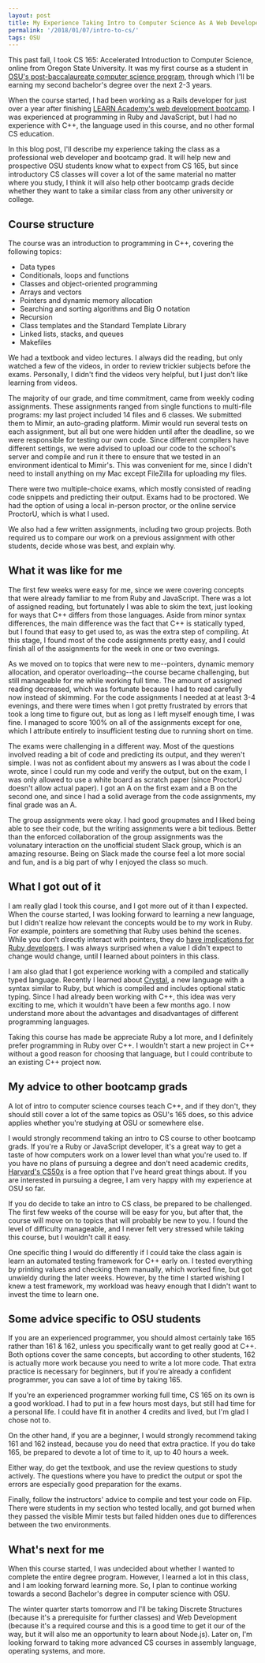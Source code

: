 ```yaml
---
layout: post
title: My Experience Taking Intro to Computer Science As A Web Developer and Bootcamp Grad
permalink: '/2018/01/07/intro-to-cs/'
tags: OSU
---
```

This past fall, I took CS 165: Accelerated Introduction to Computer Science, online from Oregon State University. It was my first course as a student in [OSU's post-baccalaureate computer science program](http://ecampus.oregonstate.edu/online-degrees/undergraduate/computer-science/), through which I'll be earning my second bachelor's degree over the next 2-3 years.

When the course started, I had been working as a Rails developer for just over a year after finishing [LEARN Academy's web development bootcamp](https://www.learnacademy.org/). I was experienced at programming in Ruby and JavaScript, but I had no experience with C++, the language used in this course, and no other formal CS education.

In this blog post, I'll describe my experience taking the class as a professional web developer and bootcamp grad. It will help new and prospective OSU students know what to expect from CS 165, but since introductory CS classes will cover a lot of the same material no matter where you study, I think it will also help other bootcamp grads decide whether they want to take a similar class from any other university or college.

## Course structure

The course was an introduction to programming in C++, covering the following topics:

* Data types
* Conditionals, loops and functions
* Classes and object-oriented programming
* Arrays and vectors
* Pointers and dynamic memory allocation
* Searching and sorting algorithms and Big O notation
* Recursion
* Class templates and the Standard Template Library
* Linked lists, stacks, and queues
* Makefiles

We had a textbook and video lectures. I always did the reading, but only watched a few of the videos, in order to review trickier subjects before the exams. Personally, I didn't find the videos very helpful, but I just don't like learning from videos.

The majority of our grade, and time commitment, came from weekly coding assignments. These assignments ranged from single functions to multi-file programs: my last project included 14 files and 6 classes. We submitted them to Mimir, an auto-grading platform. Mimir would run several tests on each assignment, but all but one were hidden until after the deadline, so we were responsible for testing our own code. Since different compilers have different settings, we were advised to upload our code to the school's server and compile and run it there to ensure that we tested in an environment identical to Mimir's. This was convenient for me, since I didn't need to install anything on my Mac except FileZilla for uploading my files.

There were two multiple-choice exams, which mostly consisted of reading code snippets and predicting their output. Exams had to be proctored. We had the option of using a local in-person proctor, or the online service ProctorU, which is what I used.

We also had a few written assignments, including two group projects. Both required us to compare our work on a previous assignment with other students, decide whose was best, and explain why.

## What it was like for me

The first few weeks were easy for me, since we were covering concepts that were already familiar to me from Ruby and JavaScript. There was a lot of assigned reading, but fortunately I was able to skim the text, just looking for ways that C++ differs from those languages. Aside from minor syntax differences, the main difference was the fact that C++ is statically typed, but I found that easy to get used to, as was the extra step of compiling. At this stage, I found most of the code assignments pretty easy, and I could finish all of the assignments for the week in one or two evenings.

As we moved on to topics that were new to me--pointers, dynamic memory allocation, and operator overloading--the course became challenging, but still manageable for me while working full time. The amount of assigned reading decreased, which was fortunate because I had to read carefully now instead of skimming. For the code assignments I needed at at least 3-4 evenings, and there were times when I got pretty frustrated by errors that took a long time to figure out, but as long as I left myself enough time, I was fine. I managed to score 100% on all of the assignments except for one, which I attribute entirely to insufficient testing due to running short on time.

The exams were challenging in a different way. Most of the questions involved reading a bit of code and predicting its output, and they weren't simple. I was not as confident about my answers as I was about the code I wrote, since I could run my code and verify the output, but on the exam, I was only allowed to use a white board as scratch paper (since ProctorU doesn't allow actual paper). I got an A on the first exam and a B on the second one, and since I had a solid average from the code assignments, my final grade was an A.

The group assignments were okay. I had good groupmates and I liked being able to see their code, but the writing assignments were a bit tedious. Better than the enforced collaboration of the group assignments was the volunatary interaction on the unofficial student Slack group, which is an amazing resourse. Being on Slack made the course feel a lot more social and fun, and is a big part of why I enjoyed the class so much.

## What I got out of it

I am really glad I took this course, and I got more out of it than I expected. When the course started, I was looking forward to learning a new language, but I didn't realize how relevant the concepts would be to my work in Ruby. For example, pointers are something that Ruby uses behind the scenes. While you don't directly interact with pointers, they do [have implications for Ruby developers](https://stackoverflow.com/a/7210058/8238305). I was always surprised when a value I didn't expect to change would change, until I learned about pointers in this class.

I am also glad that I got experience working with a compiled and statically typed language. Recently I learned about [Crystal](https://crystal-lang.org/), a new language with a syntax similar to Ruby, but which is compiled and includes optional static typing. Since I had already been working with C++, this idea was very exciting to me, which it wouldn't have been a few months ago. I now understand more about the advantages and disadvantages of different programming languages.

Taking this course has made be appreciate Ruby a lot more, and I definitely prefer programming in Ruby over C++. I wouldn't start a new project in C++ without a good reason for choosing that language, but I could contribute to an existing C++ project now.

## My advice to other bootcamp grads

A lot of intro to computer science courses teach C++, and if they don't, they should still cover a lot of the same topics as OSU's 165 does, so this advice applies whether you're studying at OSU or somewhere else.

I would strongly recommend taking an intro to CS course to other bootcamp grads. If you're a Ruby or JavaScript developer, it's a great way to get a taste of how computers work on a lower level than what you're used to. If you have no plans of pursuing a degree and don't need academic credits, [Harvard's CS50x](https://www.edx.org/course/introduction-computer-science-harvardx-cs50x) is a free option that I've heard great things about. If you are interested in pursuing a degree, I am very happy with my experience at OSU so far.

If you do decide to take an intro to CS class, be prepared to be challenged. The first few weeks of the course will be easy for you, but after that, the course will move on to topics that will probably be new to you. I found the level of difficulty manageable, and I never felt very stressed while taking this course, but I wouldn't call it easy.

One specific thing I would do differently if I could take the class again is learn an automated testing framework for C++ early on. I tested everything by printing values and checking them manually, which worked fine, but got unwieldy during the later weeks. However, by the time I started wishing I knew a test framework, my workload was heavy enough that I didn't want to invest the time to learn one.

## Some advice specific to OSU students

If you are an experienced programmer, you should almost certainly take 165 rather than 161 & 162, unless you specifically want to get really good at C++. Both options cover the same concepts, but according to other students, 162 is actually more work because you need to write a lot more code. That extra practice is necessary for beginners, but if you're already a confident programmer, you can save a lot of time by taking 165.

If you're an experienced programmer working full time, CS 165 on its own is a good workload. I had to put in a few hours most days, but still had time for a personal life. I could have fit in another 4 credits and lived, but I'm glad I chose not to.

On the other hand, if you are a beginner, I would strongly recommend taking 161 and 162 instead, because you do need that extra practice. If you do take 165, be prepared to devote a lot of time to it, up to 40 hours a week.

Either way, do get the textbook, and use the review questions to study actively. The questions where you have to predict the output or spot the errors are especially good preparation for the exams.

Finally, follow the instructors' advice to compile and test your code on Flip. There were students in my section who tested locally, and got burned when they passed the visible Mimir tests but failed hidden ones due to differences between the two environments.

## What's next for me

When this course started, I was undecided about whether I wanted to complete the entire degree program. However, I learned a lot in this class, and I am looking forward learning more. So, I plan to continue working towards a second Bachelor's degree in computer science with OSU.

The winter quarter starts tomorrow and I'll be taking Discrete Structures (because it's a prerequisite for further classes) and Web Development (because it's a required course and this is a good time to get it our of the way, but it will also me an opportunity to learn about Node.js). Later on, I'm looking forward to taking more advanced CS courses in assembly language, operating systems, and more.
